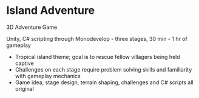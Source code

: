 # Island Adventure

3D Adventure Game 

Unity, C# scripting through Monodevelop - three stages, 30 min - 1 hr of gameplay
- Tropical island theme; goal is to rescue fellow villagers being held captive
- Challenges on each stage require problem solving skills and familiarity with 
  gameplay mechanics
- Game idea, stage design, terrain shaping, challenges and C# scripts all original
